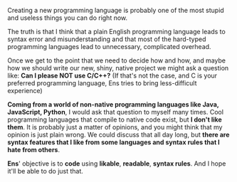 Creating a new programming language is probably one of the most stupid and useless things you can do right now.

The truth is that I think that a plain English programming language leads to syntax error and misunderstanding and that most of the hard-typed programming languages lead to unnecessary, complicated overhead.

Once we get to the point that we need to decide how and how, and maybe how we should write our new, shiny, native project we might ask a question like:
**Can I please NOT use C/C++?** (If that's not the case, and C is your preferred programming language, Ens tries to bring less-difficult experience)

**Coming from a world of non-native programming languages like Java, JavaScript, Python**, I would ask that question to myself many times.
Cool programming languages that compile to native code exist, but **I don't like them**.
It is probably just a matter of opinions, and you might think that my opinion is just plain wrong.
We could discuss that all day long, but **there are syntax features that I like from some languages and syntax rules that I hate from others**.

**Ens**' objective is to **code** using **likable**, **readable**, **syntax rules**. And I hope it'll be able to do just that.
